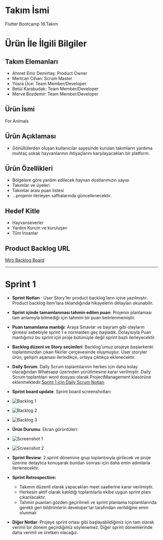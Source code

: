 # **Takım İsmi**
Flutter Bootcamp 16.Takım
# Ürün İle İlgili Bilgiler

## Takım Elemanları

- Ahmet Emir Demirtaş: Product Owner
- Mertcan Cihan: Scrum Master
- Yüsra Üce: Team Member/Developer
- Betül Karabudak: Team Member/Developer
- Merve Bozdemir: Team Member/Developer

## Ürün İsmi
For Animals

## Ürün Açıklaması
 - Gönüllülerden oluşan kullanıcılar sayesinde kurulan takımların yardıma muhtaç sokak hayvanlarının ihtiyaçlarını karşılayacakları bir platform.

## Ürün Özellikleri

- Bölgelere göre yardım edilecek hayvan dostlarımızın sayısı
- Takımlar ve üyeleri
- Takımlar arası puan listesi
- ...projenin ilerleyen safhalarında güncellenecektir.

## Hedef Kitle

- Hayvanseverler
- Yardım Kurum ve kuruluşarı
- Tüm İnsanlar 

## Product Backlog URL

[Miro Backlog Board](https://miro.com/app/board/uXjVO4Uc7FE=/)

---

# Sprint 1

- **Sprint Notları** : User Story'ler product backlog'ların içine yazılmıştır. Product backlog item'lara tıklandığında hikayelerin detayları okunabilir.
- **Sprint içinde tamamlanması tahmin edilen puan**: Projenin planlaması tam anlamıyla bitmediği için tahmini bir puan belirlenmemiştir.
- **Puan tamamlama mantığı**: Araya Sınavlar ve bayram gibi olayların girmesi sebebiyle sprint 1 e normalden geç başladık. Dolayısıyla Puan mantığımız bu sprint için proje bütünüyle değil sprint bazlı ilerleyecektir.
- **Backlog düzeni ve Story seçimleri**: Backlog'umuz projeye başlarkenki toplantımızdan çıkan fikirler çerçevesinde oluşmuştur. User storyler ürün, gelişim aşaması ilerledikçe, ortaya çıktıkça eklenecektir.
- **Daily Scrum**: Daily Scrum toplantılarının herkes için daha kolay olacağından Whatsapp üzerinden yürütlmesine karar verilmiştir. Daily Scrum toplantıları word dosyası olarak ProjectManagement klasörüne eklenmektedir.[Sprint 1 için Daily Scrum Notları](https://github.com/Akademi-16-Grup/ForAnimals-Raporlar-ve-Belgeler/raw/main/ProjectManagement/Sprint1Documents/DailyScrumMeetingNotesSprint1.docx)
-  **Sprint board update**: Sprint board screenshotları: 
-  ![Backlog 1](https://github.com/Akademi-16-Grup/ForAnimals-Raporlar-ve-Belgeler/blob/main/ProjectManagement/Sprint1Documents/Backlog1.png)
-  ![Backlog 2](https://github.com/Akademi-16-Grup/ForAnimals-Raporlar-ve-Belgeler/blob/main/ProjectManagement/Sprint1Documents/Backlog2.png)
-  ![Backlog 3](https://github.com/Akademi-16-Grup/ForAnimals-Raporlar-ve-Belgeler/blob/main/ProjectManagement/Sprint1Documents/Backlog3.png)
-  **Ürün Durumu**: Ekran görüntüleri:
-  ![Screenshot 1](https://github.com/Akademi-16-Grup/ForAnimals-Raporlar-ve-Belgeler/blob/main/ProjectManagement/Sprint1Documents/productss%20(1).jpeg)
-  ![Screenshot 2](https://github.com/Akademi-16-Grup/ForAnimals-Raporlar-ve-Belgeler/blob/main/ProjectManagement/Sprint1Documents/productss%20(2).jpeg)
- **Sprint Review**: 2.sprint dönemine grup toplantısıyla girilecek ve proje üzerine detaylıca konuşarak bundan sonrası için daha emin adımlarla ilerlenecektir.
- **Sprint Retrospective:**
  - Takımın düzenli olarak yapacakları meet saatlerine karar verilmiştir.
  - Herkesin aktif olarak katıldığı toplantılarla ekibe uygun sprint planı çıkarılacaktır.
  - Tahmin puanları gözden geçirilmeli ve sprint planlama toplantılarında gerekli geri bildirimlerin developer'lar tarafından verildiğine emin olunmalı 
 
- **Diğer Notlar**: Projeye sprint ortası gibi başlayabildiğimiz için tam olarak verimli bir dönem geçirdiğimiz söylenemez. Diğer sprint dönemlerinde daha verimli ve üretken olacağız. 
